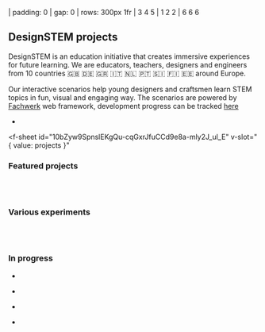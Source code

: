| padding: 0
| gap: 0
| rows: 300px 1fr
| 3 4 5
| 1 2 2
| 6 6 6

<section>

# DesignSTEM projects

DesignSTEM is an education initiative that creates immersive experiences for future learning. We are educators, teachers, designers and engineers from 10 countries 🇬🇧 🇩🇪 🇬🇷 🇮🇹 🇳🇱 🇵🇹 🇸🇮 🇫🇮 🇪🇪 around Europe.

Our interactive scenarios help young designers and craftsmen learn STEM topics in fun, visual and engaging way. The scenarios are powered by <a href="https://designstem.github.io/fachwerk">Fachwerk</a> web framework, development progress can be tracked <a href="https://designstem.github.io/homepage">here</a>

</section>

-

<section>

<f-sheet
  id="10bZyw9SpnslEKgQu-cqGxrJfuCCd9e8a-mly2J_ul_E"
  v-slot="{ value: projects }"
>
<div>

### Featured projects

<div class="grid">
  <f-project-card
    v-for="(project,i) in projects.filter(p => p.type == 'featured')"
    :key="i"
    :project="project"
    status="feature"
  />
</div>

<br><br>

### Various experiments

<div class="grid">
  <f-project-card
    v-for="(project,i) in projects.filter(p => p.type == 'experiment')"
    :key="i"
    :project="project"
    status="experiment"
  />
</div>

<br><br>

### In progress

<div class="grid">
  <f-project-card
    v-for="(project,i) in projects.filter(p => p.type == 'progress')"
    :key="i"
    :project="project"
    status="progress"
  />
</div>


</div>
</f-sheet>

</section>

-

<f-image2 src="https://designstem.github.io/slides/haridusfond/images/1.jpg" />

-

<f-image2 src="https://designstem.github.io/slides/haridusfond/images/5.jpg" />

-

<f-image2 src="https://designstem.github.io/slides/haridusfond/images/4.jpg" />

-

<f-footer />

